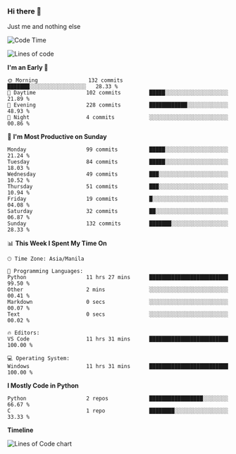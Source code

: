 ### Hi there 👋

Just me and nothing else


<!--START_SECTION:waka-->
![Code Time](http://img.shields.io/badge/Code%20Time-67%20hrs%2033%20mins-blue)

![Lines of code](https://img.shields.io/badge/From%20Hello%20World%20I%27ve%20Written-904.4%20thousand%20lines%20of%20code-blue)

**I'm an Early 🐤** 

```text
🌞 Morning                132 commits         ███████░░░░░░░░░░░░░░░░░░   28.33 % 
🌆 Daytime                102 commits         █████░░░░░░░░░░░░░░░░░░░░   21.89 % 
🌃 Evening                228 commits         ████████████░░░░░░░░░░░░░   48.93 % 
🌙 Night                  4 commits           ░░░░░░░░░░░░░░░░░░░░░░░░░   00.86 % 
```
📅 **I'm Most Productive on Sunday** 

```text
Monday                   99 commits          █████░░░░░░░░░░░░░░░░░░░░   21.24 % 
Tuesday                  84 commits          █████░░░░░░░░░░░░░░░░░░░░   18.03 % 
Wednesday                49 commits          ███░░░░░░░░░░░░░░░░░░░░░░   10.52 % 
Thursday                 51 commits          ███░░░░░░░░░░░░░░░░░░░░░░   10.94 % 
Friday                   19 commits          █░░░░░░░░░░░░░░░░░░░░░░░░   04.08 % 
Saturday                 32 commits          ██░░░░░░░░░░░░░░░░░░░░░░░   06.87 % 
Sunday                   132 commits         ███████░░░░░░░░░░░░░░░░░░   28.33 % 
```


📊 **This Week I Spent My Time On** 

```text
🕑︎ Time Zone: Asia/Manila

💬 Programming Languages: 
Python                   11 hrs 27 mins      █████████████████████████   99.50 % 
Other                    2 mins              ░░░░░░░░░░░░░░░░░░░░░░░░░   00.41 % 
Markdown                 0 secs              ░░░░░░░░░░░░░░░░░░░░░░░░░   00.07 % 
Text                     0 secs              ░░░░░░░░░░░░░░░░░░░░░░░░░   00.02 % 

🔥 Editors: 
VS Code                  11 hrs 31 mins      █████████████████████████   100.00 % 

💻 Operating System: 
Windows                  11 hrs 31 mins      █████████████████████████   100.00 % 
```

**I Mostly Code in Python** 

```text
Python                   2 repos             █████████████████░░░░░░░░   66.67 % 
C                        1 repo              ████████░░░░░░░░░░░░░░░░░   33.33 % 
```



**Timeline**

![Lines of Code chart](https://raw.githubusercontent.com/mauring55/mauring55/main/assets/bar_graph.png)


<!--END_SECTION:waka-->

